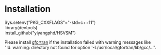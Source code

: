 # Installation
 Sys.setenv("PKG_CXXFLAGS"="-std=c++11")  
 library(devtools)  
 install_github("yiyangphd/HSVSM")  

Please install [gfortran](https://gcc.gnu.org/wiki/GFortranBinaries) if the installation failed with warning messages like "ld: warning: directory not found for option '-L/usr/local/gfortran/lib/gcc/...". 
